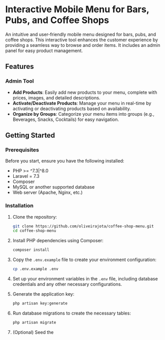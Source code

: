 # Interactive Mobile Menu for Bars, Pubs, and Coffee Shops

An intuitive and user-friendly mobile menu designed for bars, pubs, and coffee shops. This interactive tool enhances the customer experience by providing a seamless way to browse and order items. It includes an admin panel for easy product management.

## Features

### Admin Tool

- **Add Products**: Easily add new products to your menu, complete with prices, images, and detailed descriptions.
- **Activate/Deactivate Products**: Manage your menu in real-time by activating or deactivating products based on availability.
- **Organize by Groups**: Categorize your menu items into groups (e.g., Beverages, Snacks, Cocktails) for easy navigation.

## Getting Started

### Prerequisites

Before you start, ensure you have the following installed:

- PHP >= ^7.3|^8.0
- Laravel = 7.3
- Composer
- MySQL or another supported database
- Web server (Apache, Nginx, etc.)

### Installation

1. Clone the repository:

    ```bash
    git clone https://github.com/oliveirajota/coffee-shop-menu.git
    cd coffee-shop-menu
    ```

2. Install PHP dependencies using Composer:

    ```bash
    composer install
    ```

3. Copy the `.env.example` file to create your environment configuration:

    ```bash
    cp .env.example .env
    ```

4. Set up your environment variables in the `.env` file, including database credentials and any other necessary configurations.

5. Generate the application key:

    ```bash
    php artisan key:generate
    ```

6. Run database migrations to create the necessary tables:

    ```bash
    php artisan migrate
    ```

7. (Optional) Seed the
